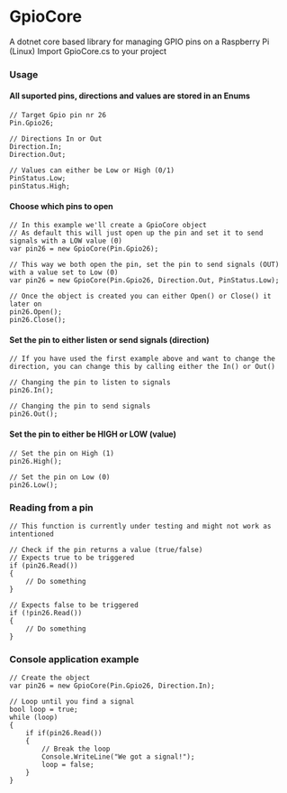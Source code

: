 # GpioCore
A dotnet core based library for managing GPIO pins on a Raspberry Pi (Linux)
Import GpioCore.cs to your project


### Usage

#### All suported pins, directions and values are stored in an Enums
```
// Target Gpio pin nr 26
Pin.Gpio26;

// Directions In or Out
Direction.In;
Direction.Out;

// Values can either be Low or High (0/1)
PinStatus.Low;
pinStatus.High;
```

#### Choose which pins to open
```
// In this example we'll create a GpioCore object
// As default this will just open up the pin and set it to send signals with a LOW value (0)
var pin26 = new GpioCore(Pin.Gpio26);

// This way we both open the pin, set the pin to send signals (OUT) with a value set to Low (0)
var pin26 = new GpioCore(Pin.Gpio26, Direction.Out, PinStatus.Low);

// Once the object is created you can either Open() or Close() it later on
pin26.Open();
pin26.Close();
```


#### Set the pin to either listen or send signals (direction)
```
// If you have used the first example above and want to change the direction, you can change this by calling either the In() or Out()

// Changing the pin to listen to signals
pin26.In();

// Changing the pin to send signals
pin26.Out();
```


#### Set the pin to either be HIGH or LOW  (value)
```
// Set the pin on High (1)
pin26.High();

// Set the pin on Low (0)
pin26.Low();
```

### Reading from a pin
```
// This function is currently under testing and might not work as intentioned

// Check if the pin returns a value (true/false)
// Expects true to be triggered
if (pin26.Read())
{
    // Do something
}

// Expects false to be triggered
if (!pin26.Read())
{
    // Do something
}
```


### Console application example
```
// Create the object
var pin26 = new GpioCore(Pin.Gpio26, Direction.In);

// Loop until you find a signal
bool loop = true;
while (loop)
{
    if if(pin26.Read())
    {
        // Break the loop
        Console.WriteLine("We got a signal!");
        loop = false;
    }
}
```
